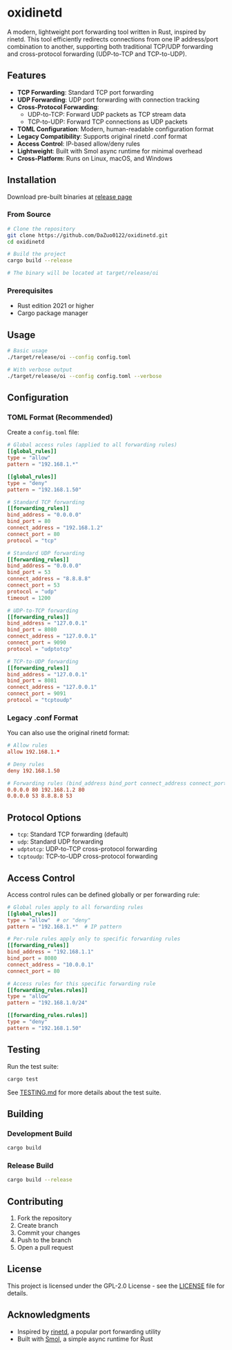 # oxidinetd

A modern, lightweight port forwarding tool written in Rust, inspired by rinetd. This tool efficiently redirects connections from one IP address/port combination to another, supporting both traditional TCP/UDP forwarding and cross-protocol forwarding (UDP-to-TCP and TCP-to-UDP).

## Features

- **TCP Forwarding**: Standard TCP port forwarding
- **UDP Forwarding**: UDP port forwarding with connection tracking
- **Cross-Protocol Forwarding**:
  - UDP-to-TCP: Forward UDP packets as TCP stream data
  - TCP-to-UDP: Forward TCP connections as UDP packets
- **TOML Configuration**: Modern, human-readable configuration format
- **Legacy Compatibility**: Supports original rinetd .conf format
- **Access Control**: IP-based allow/deny rules
- **Lightweight**: Built with Smol async runtime for minimal overhead
- **Cross-Platform**: Runs on Linux, macOS, and Windows

## Installation
Download pre-built binaries at [release page](https://github.com/DaZuo0122/oxidinetd/releases)

### From Source

```bash
# Clone the repository
git clone https://github.com/DaZuo0122/oxidinetd.git
cd oxidinetd

# Build the project
cargo build --release

# The binary will be located at target/release/oi
```

### Prerequisites

- Rust edition 2021 or higher
- Cargo package manager

## Usage

```bash
# Basic usage
./target/release/oi --config config.toml

# With verbose output
./target/release/oi --config config.toml --verbose
```

## Configuration

### TOML Format (Recommended)

Create a `config.toml` file:

```toml
# Global access rules (applied to all forwarding rules)
[[global_rules]]
type = "allow"
pattern = "192.168.1.*"

[[global_rules]]
type = "deny"
pattern = "192.168.1.50"

# Standard TCP forwarding
[[forwarding_rules]]
bind_address = "0.0.0.0"
bind_port = 80
connect_address = "192.168.1.2"
connect_port = 80
protocol = "tcp"

# Standard UDP forwarding
[[forwarding_rules]]
bind_address = "0.0.0.0"
bind_port = 53
connect_address = "8.8.8.8"
connect_port = 53
protocol = "udp"
timeout = 1200

# UDP-to-TCP forwarding
[[forwarding_rules]]
bind_address = "127.0.0.1"
bind_port = 8080
connect_address = "127.0.0.1"
connect_port = 9090
protocol = "udptotcp"

# TCP-to-UDP forwarding
[[forwarding_rules]]
bind_address = "127.0.0.1"
bind_port = 8081
connect_address = "127.0.0.1"
connect_port = 9091
protocol = "tcptoudp"
```

### Legacy .conf Format

You can also use the original rinetd format:

```conf
# Allow rules
allow 192.168.1.*

# Deny rules
deny 192.168.1.50

# Forwarding rules (bind_address bind_port connect_address connect_port)
0.0.0.0 80 192.168.1.2 80
0.0.0.0 53 8.8.8.8 53
```

## Protocol Options

- `tcp`: Standard TCP forwarding (default)
- `udp`: Standard UDP forwarding
- `udptotcp`: UDP-to-TCP cross-protocol forwarding
- `tcptoudp`: TCP-to-UDP cross-protocol forwarding

## Access Control

Access control rules can be defined globally or per forwarding rule:

```toml
# Global rules apply to all forwarding rules
[[global_rules]]
type = "allow"  # or "deny"
pattern = "192.168.1.*"  # IP pattern

# Per-rule rules apply only to specific forwarding rules
[[forwarding_rules]]
bind_address = "192.168.1.1"
bind_port = 8080
connect_address = "10.0.0.1"
connect_port = 80

# Access rules for this specific forwarding rule
[[forwarding_rules.rules]]
type = "allow"
pattern = "192.168.1.0/24"

[[forwarding_rules.rules]]
type = "deny"
pattern = "192.168.1.50"
```

## Testing

Run the test suite:

```bash
cargo test
```

See [TESTING.md](TESTING.md) for more details about the test suite.

## Building

### Development Build

```bash
cargo build
```

### Release Build

```bash
cargo build --release
```

## Contributing

1. Fork the repository  
2. Create branch  
3. Commit your changes  
4. Push to the branch  
5. Open a pull request

## License

This project is licensed under the GPL-2.0 License - see the [LICENSE](LICENSE) file for details.

## Acknowledgments

- Inspired by [rinetd](https://github.com/samhocevar/rinetd), a popular port forwarding utility
- Built with [Smol](https://github.com/smol-rs/smol), a simple async runtime for Rust
